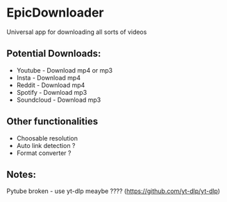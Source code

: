 # EpicDownloader
Universal app for downloading all sorts of videos

## Potential Downloads:
- Youtube - Download mp4 or mp3
- Insta - Download mp4
- Reddit - Download mp4
- Spotify - Download mp3
- Soundcloud - Download mp3

## Other functionalities
- Choosable resolution
- Auto link detection ?
- Format converter ?

## Notes:
Pytube broken - use yt-dlp meaybe ???? (https://github.com/yt-dlp/yt-dlp)